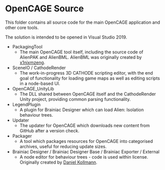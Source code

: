 # OpenCAGE Source

This folder contains all source code for the main OpenCAGE application and other core tools. 

The solution is intended to be opened in Visual Studio 2019.

* PackagingTool
  * The main OpenCAGE tool itself, including the source code of AlienPAK and AlienBML. AlienBML was originally created by [x1nixmzeng](https://github.com/x1nixmzeng/AlienBML).
* SceneIO / CathodeRender
  * The work-in-progress 3D CATHODE scripting editor, with the end goal of functionality for loading game maps as well as editing scripts in a node-based UI.
* OpenCAGE_UnityLib
  * The DLL shared between OpenCAGE itself and the CathodeRender Unity project, providing common parsing functionality.
* LegendPlugin
  * A plugin for Brainiac Designer which can load Alien: Isolation behaviour trees.
* Updater
  * The updater for OpenCAGE which downloads new content from GitHub after a version check.
* Packager
  * A tool which packages resources for OpenCAGE into categorised archives, useful for reducing update sizes.
* Brainiac Designer / Brainiac Designer Base / Brainiac Exporter / External
	* A node editor for behaviour trees - code is used within license. Originally created by [Daniel Kollmann](https://archive.codeplex.com/?p=brainiac).
